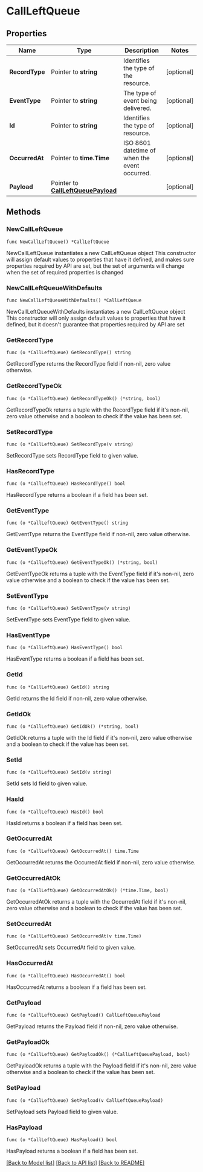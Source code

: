 # CallLeftQueue

## Properties

Name | Type | Description | Notes
------------ | ------------- | ------------- | -------------
**RecordType** | Pointer to **string** | Identifies the type of the resource. | [optional] 
**EventType** | Pointer to **string** | The type of event being delivered. | [optional] 
**Id** | Pointer to **string** | Identifies the type of resource. | [optional] 
**OccurredAt** | Pointer to **time.Time** | ISO 8601 datetime of when the event occurred. | [optional] 
**Payload** | Pointer to [**CallLeftQueuePayload**](CallLeftQueuePayload.md) |  | [optional] 

## Methods

### NewCallLeftQueue

`func NewCallLeftQueue() *CallLeftQueue`

NewCallLeftQueue instantiates a new CallLeftQueue object
This constructor will assign default values to properties that have it defined,
and makes sure properties required by API are set, but the set of arguments
will change when the set of required properties is changed

### NewCallLeftQueueWithDefaults

`func NewCallLeftQueueWithDefaults() *CallLeftQueue`

NewCallLeftQueueWithDefaults instantiates a new CallLeftQueue object
This constructor will only assign default values to properties that have it defined,
but it doesn't guarantee that properties required by API are set

### GetRecordType

`func (o *CallLeftQueue) GetRecordType() string`

GetRecordType returns the RecordType field if non-nil, zero value otherwise.

### GetRecordTypeOk

`func (o *CallLeftQueue) GetRecordTypeOk() (*string, bool)`

GetRecordTypeOk returns a tuple with the RecordType field if it's non-nil, zero value otherwise
and a boolean to check if the value has been set.

### SetRecordType

`func (o *CallLeftQueue) SetRecordType(v string)`

SetRecordType sets RecordType field to given value.

### HasRecordType

`func (o *CallLeftQueue) HasRecordType() bool`

HasRecordType returns a boolean if a field has been set.

### GetEventType

`func (o *CallLeftQueue) GetEventType() string`

GetEventType returns the EventType field if non-nil, zero value otherwise.

### GetEventTypeOk

`func (o *CallLeftQueue) GetEventTypeOk() (*string, bool)`

GetEventTypeOk returns a tuple with the EventType field if it's non-nil, zero value otherwise
and a boolean to check if the value has been set.

### SetEventType

`func (o *CallLeftQueue) SetEventType(v string)`

SetEventType sets EventType field to given value.

### HasEventType

`func (o *CallLeftQueue) HasEventType() bool`

HasEventType returns a boolean if a field has been set.

### GetId

`func (o *CallLeftQueue) GetId() string`

GetId returns the Id field if non-nil, zero value otherwise.

### GetIdOk

`func (o *CallLeftQueue) GetIdOk() (*string, bool)`

GetIdOk returns a tuple with the Id field if it's non-nil, zero value otherwise
and a boolean to check if the value has been set.

### SetId

`func (o *CallLeftQueue) SetId(v string)`

SetId sets Id field to given value.

### HasId

`func (o *CallLeftQueue) HasId() bool`

HasId returns a boolean if a field has been set.

### GetOccurredAt

`func (o *CallLeftQueue) GetOccurredAt() time.Time`

GetOccurredAt returns the OccurredAt field if non-nil, zero value otherwise.

### GetOccurredAtOk

`func (o *CallLeftQueue) GetOccurredAtOk() (*time.Time, bool)`

GetOccurredAtOk returns a tuple with the OccurredAt field if it's non-nil, zero value otherwise
and a boolean to check if the value has been set.

### SetOccurredAt

`func (o *CallLeftQueue) SetOccurredAt(v time.Time)`

SetOccurredAt sets OccurredAt field to given value.

### HasOccurredAt

`func (o *CallLeftQueue) HasOccurredAt() bool`

HasOccurredAt returns a boolean if a field has been set.

### GetPayload

`func (o *CallLeftQueue) GetPayload() CallLeftQueuePayload`

GetPayload returns the Payload field if non-nil, zero value otherwise.

### GetPayloadOk

`func (o *CallLeftQueue) GetPayloadOk() (*CallLeftQueuePayload, bool)`

GetPayloadOk returns a tuple with the Payload field if it's non-nil, zero value otherwise
and a boolean to check if the value has been set.

### SetPayload

`func (o *CallLeftQueue) SetPayload(v CallLeftQueuePayload)`

SetPayload sets Payload field to given value.

### HasPayload

`func (o *CallLeftQueue) HasPayload() bool`

HasPayload returns a boolean if a field has been set.


[[Back to Model list]](../README.md#documentation-for-models) [[Back to API list]](../README.md#documentation-for-api-endpoints) [[Back to README]](../README.md)



